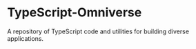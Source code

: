 # TypeScript-Omniverse
A repository of TypeScript code and utilities for building diverse applications.
